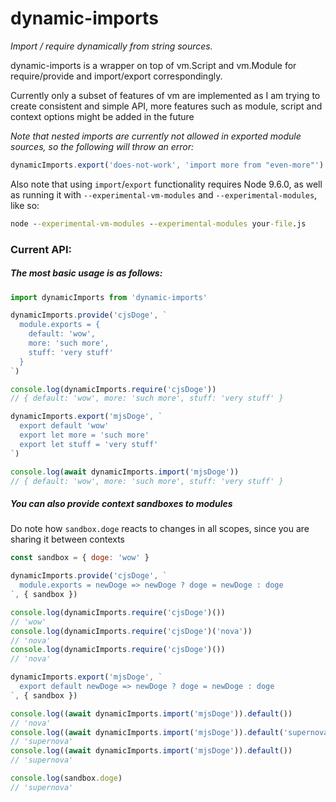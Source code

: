 # dynamic-imports
*Import / require dynamically from string sources.*

dynamic-imports is a wrapper on top of vm.Script and vm.Module for require/provide and import/export correspondingly.

Currently only a subset of features of vm are implemented as I am trying to create consistent and simple API, more features such as module, script and context options might be added in the future

*Note that nested imports are currently not allowed in exported module sources, so the following will throw an error:*
```javascript
dynamicImports.export('does-not-work', 'import more from "even-more"')
```

Also note that using `import`/`export` functionality requires Node 9.6.0, as well as running it with `--experimental-vm-modules` and `--experimental-modules`, like so:
```bat
node --experimental-vm-modules --experimental-modules your-file.js
```

### Current API:

##### The most basic usage is as follows:

```javascript
import dynamicImports from 'dynamic-imports'

dynamicImports.provide('cjsDoge', `
  module.exports = {
    default: 'wow',
    more: 'such more',
    stuff: 'very stuff'
  }
`)

console.log(dynamicImports.require('cjsDoge'))
// { default: 'wow', more: 'such more', stuff: 'very stuff' }

dynamicImports.export('mjsDoge', `
  export default 'wow'
  export let more = 'such more'
  export let stuff = 'very stuff'
`)

console.log(await dynamicImports.import('mjsDoge'))
// { default: 'wow', more: 'such more', stuff: 'very stuff' }
```

##### You can also provide context sandboxes to modules
Do note how `sandbox.doge` reacts to changes in all scopes, since you are sharing it between contexts

```javascript
const sandbox = { doge: 'wow' }

dynamicImports.provide('cjsDoge', `
  module.exports = newDoge => newDoge ? doge = newDoge : doge
`, { sandbox })

console.log(dynamicImports.require('cjsDoge')())
// 'wow'
console.log(dynamicImports.require('cjsDoge')('nova'))
// 'nova'
console.log(dynamicImports.require('cjsDoge')())
// 'nova'

dynamicImports.export('mjsDoge', `
  export default newDoge => newDoge ? doge = newDoge : doge
`, { sandbox })

console.log((await dynamicImports.import('mjsDoge')).default())
// 'nova'
console.log((await dynamicImports.import('mjsDoge')).default('supernova'))
// 'supernova'
console.log((await dynamicImports.import('mjsDoge')).default())
// 'supernova'

console.log(sandbox.doge)
// 'supernova'

```
